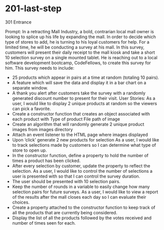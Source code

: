 # 201-last-step
301 Entrance

Prompt:
In a retracting Mall Industry, a bold, contrarian local mall owner is looking to splice up his life by expanding the mall. In order to decide which type of stores to add, he is turning to his loyal customers for help. For a limited time, he will be conducting a survey at his mall. In this survey, customers will present their daily receipt to the mall kiosk and take a short 10 selection survey on a single mounted tablet.
He is reaching out to a local software development bootcamp, CodeFellows, to create this survey for him. This survey needs to include:
-	25 products which appear in pairs at a time at random (totaling 10 pairs). 
-	A feature which will save the data and display it in a bar chart on a separate window.
-	A thank you alert after customers take the survey with a randomly generated discount number to present for their visit.
User Stories:
As a user, I would like to display 2 unique products at random so the viewers can pick a favorite.
-	Create a constructor function that creates an object associated with each product with 
Type of product
File path of image
-	Create an algorithm that will randomly generate 2 unique product images from images directory
-	Attach an event listener to the HTML page where images displayed
-	Upon ‘click’ generate 2 new products for selection
As a user, I would like to track selections made by customers so I can determine what type of store to open up.
-	In the constructor function, define a property to hold the number of times a product has been clicked.
-	After every selection by customer, update the property to reflect the selection.
As a user, I would like to control the number of selections a user is presented with so that I can control the survey duration.
-	The user should be presented with 10 selection pairs.
-	Keep the number of rounds in a variable to easily change how many selection pairs for future surveys.
As a user, I would like to view a report of the results after the mall closes each day so I can evaluate their choices.
-	Create a property attached to the constructor function to keep track of all the products that are currently being considered.
-	Display the list of all the products followed by the votes received and number of times seen for each.
